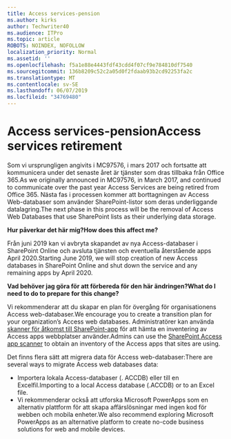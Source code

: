 ```yaml
---
title: Access services-pension
ms.author: kirks
author: Techwriter40
ms.audience: ITPro
ms.topic: article
ROBOTS: NOINDEX, NOFOLLOW
localization_priority: Normal
ms.assetid: ''
ms.openlocfilehash: f5a1e88e4443fdf43cdd4f07cf9e784810df7540
ms.sourcegitcommit: 136b8209c52c2a05d0f2fdaab93b2cd92253fa2c
ms.translationtype: MT
ms.contentlocale: sv-SE
ms.lasthandoff: 06/07/2019
ms.locfileid: "34769480"
---
```

# <a name="access-services-retirement"></a><span data-ttu-id="06603-102">Access services-pension</span><span class="sxs-lookup"><span data-stu-id="06603-102">Access services retirement</span></span>

<span data-ttu-id="06603-103">Som vi ursprungligen angivits i MC97576, i mars 2017 och fortsatte att kommunicera under det senaste året är tjänster som dras tillbaka från Office 365.</span><span class="sxs-lookup"><span data-stu-id="06603-103">As we originally announced in MC97576, in March 2017, and continued to communicate over the past year Access Services are being retired from Office 365.</span></span> <span data-ttu-id="06603-104">Nästa fas i processen kommer att borttagningen av Access Web-databaser som använder SharePoint-listor som deras underliggande datalagring.</span><span class="sxs-lookup"><span data-stu-id="06603-104">The next phase in this process will be the removal of Access Web Databases that use SharePoint lists as their underlying data storage.</span></span>

<span data-ttu-id="06603-105">**Hur påverkar det här mig?**</span><span class="sxs-lookup"><span data-stu-id="06603-105">**How does this affect me?**</span></span>

<span data-ttu-id="06603-106">Från juni 2019 kan vi avbryta skapandet av nya Access-databaser i SharePoint Online och avsluta tjänsten och eventuella återstående apps April 2020.</span><span class="sxs-lookup"><span data-stu-id="06603-106">Starting June 2019, we will stop creation of new Access databases in SharePoint Online and shut down the service and any remaining apps by April 2020.</span></span>

<span data-ttu-id="06603-107">**Vad behöver jag göra för att förbereda för den här ändringen?**</span><span class="sxs-lookup"><span data-stu-id="06603-107">**What do I need to do to prepare for this change?**</span></span>

<span data-ttu-id="06603-108">Vi rekommenderar att du skapar en plan för övergång för organisationens Access web-databaser.</span><span class="sxs-lookup"><span data-stu-id="06603-108">We encourage you to create a transition plan for your organization’s Access web databases.</span></span> <span data-ttu-id="06603-109">Administratörer kan använda [skanner för åtkomst till SharePoint-app](https://github.com/SharePoint/PnP-Tools/tree/master/Solutions/SharePoint.AccessApp.Scanner) för att hämta en inventering av Access apps webbplatser använder.</span><span class="sxs-lookup"><span data-stu-id="06603-109">Admins can use the [SharePoint Access app scanner](https://github.com/SharePoint/PnP-Tools/tree/master/Solutions/SharePoint.AccessApp.Scanner) to obtain an inventory of the Access apps that sites are using.</span></span> 

<span data-ttu-id="06603-110">Det finns flera sätt att migrera data för Access web-databaser:</span><span class="sxs-lookup"><span data-stu-id="06603-110">There are several ways to migrate Access web databases data:</span></span>

- <span data-ttu-id="06603-111">Importera lokala Access-databaser (. ACCDB) eller till en Excelfil.</span><span class="sxs-lookup"><span data-stu-id="06603-111">Importing to a local Access database (.ACCDB) or to an Excel file.</span></span>
- <span data-ttu-id="06603-112">Vi rekommenderar också att utforska Microsoft PowerApps som en alternativ plattform för att skapa affärslösningar med ingen kod för webben och mobila enheter.</span><span class="sxs-lookup"><span data-stu-id="06603-112">We also recommend exploring Microsoft PowerApps as an alternative platform to create no-code business solutions for web and mobile devices.</span></span>
